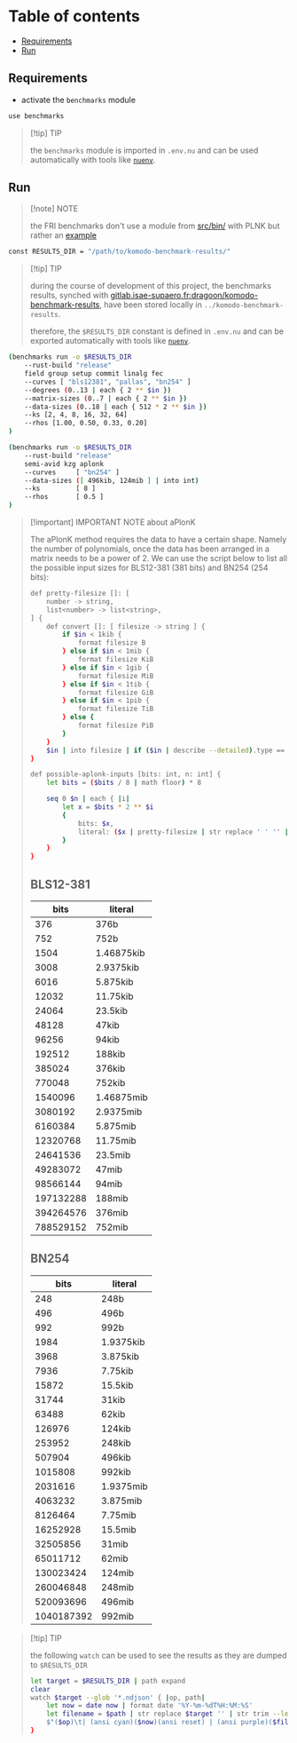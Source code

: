 # Table of contents
- [Requirements](#requirements)
- [Run](#run)

## Requirements
- activate the `benchmarks` module
```bash
use benchmarks
```

> [!tip] TIP
>
> the `benchmarks` module is imported in `.env.nu` and can be used automatically
> with tools like [`nuenv`].

## Run
> [!note] NOTE
>
> the FRI benchmarks don't use a module from [src/bin/](src/bin/) with PLNK but rather an
> [example](../examples/fri.rs)

```bash
const RESULTS_DIR = "/path/to/komodo-benchmark-results/"
```

> [!tip] TIP
>
> during the course of development of this project, the benchmarks results,
> synched with [gitlab.isae-supaero.fr:dragoon/komodo-benchmark-results], have
> been stored locally in `../komodo-benchmark-results`.
>
> therefore, the `$RESULTS_DIR` constant is defined in `.env.nu` and can be
> exported automatically with tools like [`nuenv`].

```bash
(benchmarks run -o $RESULTS_DIR
    --rust-build "release"
    field group setup commit linalg fec
    --curves [ "bls12381", "pallas", "bn254" ]
    --degrees (0..13 | each { 2 ** $in })
    --matrix-sizes (0..7 | each { 2 ** $in })
    --data-sizes (0..18 | each { 512 * 2 ** $in })
    --ks [2, 4, 8, 16, 32, 64]
    --rhos [1.00, 0.50, 0.33, 0.20]
)
```
```bash
(benchmarks run -o $RESULTS_DIR
    --rust-build "release"
    semi-avid kzg aplonk
    --curves     [ "bn254" ]
    --data-sizes ([ 496kib, 124mib ] | into int)
    --ks         [ 8 ]
    --rhos       [ 0.5 ]
)
```

> [!important] IMPORTANT NOTE about aPlonK
>
> The aPlonK method requires the data to have a certain shape. Namely the number of polynomials,
> once the data has been arranged in a matrix needs to be a power of 2. We can use the script below
> to list all the possible input sizes for BLS12-381 (381 bits) and BN254 (254 bits):
> ```bash
> def pretty-filesize []: [
>     number -> string,
>     list<number> -> list<string>,
> ] {
>     def convert []: [ filesize -> string ] {
>         if $in < 1kib {
>             format filesize B
>         } else if $in < 1mib {
>             format filesize KiB
>         } else if $in < 1gib {
>             format filesize MiB
>         } else if $in < 1tib {
>             format filesize GiB
>         } else if $in < 1pib {
>             format filesize TiB
>         } else {
>             format filesize PiB
>         }
>     }
>     $in | into filesize | if ($in | describe --detailed).type == "list" { each { convert } } else { convert }
> }
>
> def possible-aplonk-inputs [bits: int, n: int] {
>     let bits = ($bits / 8 | math floor) * 8
>
>     seq 0 $n | each { |i|
>         let x = $bits * 2 ** $i
>         {
>             bits: $x,
>             literal: ($x | pretty-filesize | str replace ' ' '' | str downcase),
>         }
>     }
> }
> ```
> ## BLS12-381
> | bits      | literal    |
> | --------- | ---------- |
> | 376       | 376b       |
> | 752       | 752b       |
> | 1504      | 1.46875kib |
> | 3008      | 2.9375kib  |
> | 6016      | 5.875kib   |
> | 12032     | 11.75kib   |
> | 24064     | 23.5kib    |
> | 48128     | 47kib      |
> | 96256     | 94kib      |
> | 192512    | 188kib     |
> | 385024    | 376kib     |
> | 770048    | 752kib     |
> | 1540096   | 1.46875mib |
> | 3080192   | 2.9375mib  |
> | 6160384   | 5.875mib   |
> | 12320768  | 11.75mib   |
> | 24641536  | 23.5mib    |
> | 49283072  | 47mib      |
> | 98566144  | 94mib      |
> | 197132288 | 188mib     |
> | 394264576 | 376mib     |
> | 788529152 | 752mib     |
>
> ## BN254
> | bits       | literal   |
> | ---------- | --------- |
> | 248        | 248b      |
> | 496        | 496b      |
> | 992        | 992b      |
> | 1984       | 1.9375kib |
> | 3968       | 3.875kib  |
> | 7936       | 7.75kib   |
> | 15872      | 15.5kib   |
> | 31744      | 31kib     |
> | 63488      | 62kib     |
> | 126976     | 124kib    |
> | 253952     | 248kib    |
> | 507904     | 496kib    |
> | 1015808    | 992kib    |
> | 2031616    | 1.9375mib |
> | 4063232    | 3.875mib  |
> | 8126464    | 7.75mib   |
> | 16252928   | 15.5mib   |
> | 32505856   | 31mib     |
> | 65011712   | 62mib     |
> | 130023424  | 124mib    |
> | 260046848  | 248mib    |
> | 520093696  | 496mib    |
> | 1040187392 | 992mib    |

> [!tip] TIP
>
> the following `watch` can be used to see the results as they are dumped to `$RESULTS_DIR`
> ```bash
> let target = $RESULTS_DIR | path expand
> clear
> watch $target --glob '*.ndjson' { |op, path|
>     let now = date now | format date '%Y-%m-%dT%H:%M:%S'
>     let filename = $path | str replace $target '' | str trim --left --char '/'
>     $"($op)\t| (ansi cyan)($now)(ansi reset) | (ansi purple)($filename)(ansi reset)"
> }
> ```

[gitlab.isae-supaero.fr:dragoon/komodo-benchmark-results]: https://gitlab.isae-supaero.fr/dragoon/komodo-benchmark-results
[`nuenv`]: https://github.com/nushell/nu_scripts/blob/main/nu-hooks/nu-hooks/nuenv/hook.nu
